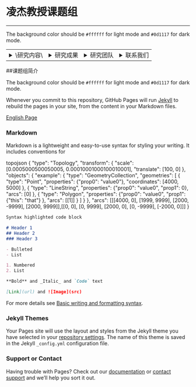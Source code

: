# **凌杰教授课题组** 
---
The background color should be `#ffffff` for light mode and `#0d1117` for dark mode.

<table class="imgtable"><tr><td>
<details><summary>\研究内容\</summary>
<p>
研究内容
</p>
</details></td>
<td>
<details><summary>研究成果</summary>
<p>
研究成果
</p>
</details></td>
<td>
<details><summary>研究团队</summary>
<p>
研究团队
</p>
</details></td><td>
<details><summary>联系我们</summary>
<p>
联系我们
</p>
</details></td></tr></table>

##课题组简介

The background color should be `#ffffff` for light mode and `#0d1117` for dark mode.

Whenever you commit to this repository, GitHub Pages will run [Jekyll](https://jekyllrb.com/) to rebuild the pages in your site, from the content in your Markdown files.

[English Page](Enindex.md)

### Markdown

Markdown is a lightweight and easy-to-use syntax for styling your writing. It includes conventions for

topojson
{
  "type": "Topology",
  "transform": {
    "scale": [0.0005000500050005, 0.00010001000100010001],
    "translate": [100, 0]
  },
  "objects": {
    "example": {
      "type": "GeometryCollection",
      "geometries": [
        {
          "type": "Point",
          "properties": {"prop0": "value0"},
          "coordinates": [4000, 5000]
        },
        {
          "type": "LineString",
          "properties": {"prop0": "value0", "prop1": 0},
          "arcs": [0]
        },
        {
          "type": "Polygon",
          "properties": {"prop0": "value0",
            "prop1": {"this": "that"}
          },
          "arcs": [[1]]
        }
      ]
    }
  },
  "arcs": [[[4000, 0], [1999, 9999], [2000, -9999], [2000, 9999]],[[0, 0], [0, 9999], [2000, 0], [0, -9999], [-2000, 0]]]
}

```markdown
Syntax highlighted code block

# Header 1
## Header 2
### Header 3

- Bulleted
- List

1. Numbered
2. List

**Bold** and _Italic_ and `Code` text

[Link](url) and ![Image](src)
```

For more details see [Basic writing and formatting syntax](https://docs.github.com/en/github/writing-on-github/getting-started-with-writing-and-formatting-on-github/basic-writing-and-formatting-syntax).

### Jekyll Themes

Your Pages site will use the layout and styles from the Jekyll theme you have selected in your [repository settings](https://github.com/RearchGroup/RearchGroup.github.io/settings/pages). The name of this theme is saved in the Jekyll `_config.yml` configuration file.

### Support or Contact

Having trouble with Pages? Check out our [documentation](https://docs.github.com/categories/github-pages-basics/) or [contact support](https://support.github.com/contact) and we’ll help you sort it out.

